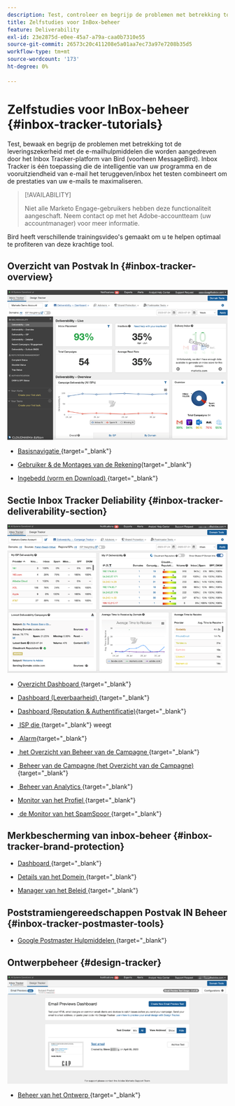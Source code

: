 ```yaml
---
description: Test, controleer en begrijp de problemen met betrekking tot de leveringszekerheid met Inbox Tracker.
title: Zelfstudies voor InBox-beheer
feature: Deliverability
exl-id: 23e2875d-e0ee-45a7-a79a-caa0b7310e55
source-git-commit: 26573c20c411208e5a01aa7ec73a97e7208b35d5
workflow-type: tm+mt
source-wordcount: '173'
ht-degree: 0%

---
```


# Zelfstudies voor InBox-beheer {#inbox-tracker-tutorials}

Test, bewaak en begrijp de problemen met betrekking tot de leveringszekerheid met de e-mailhulpmiddelen die worden aangedreven door het Inbox Tracker-platform van Bird (voorheen MessageBird). Inbox Tracker is één toepassing die de intelligentie van uw programma en de vooruitziendheid van e-mail het teruggeven/inbox het testen combineert om de prestaties van uw e-mails te maximaliseren.

>[!AVAILABILITY]
>
>Niet alle Marketo Engage-gebruikers hebben deze functionaliteit aangeschaft. Neem contact op met het Adobe-accountteam (uw accountmanager) voor meer informatie.

Bird heeft verschillende trainingsvideo&#39;s gemaakt om u te helpen optimaal te profiteren van deze krachtige tool.

## Overzicht van Postvak In {#inbox-tracker-overview}

![](assets/inbox-tracker-tutorials-1.png)

* [&#x200B; Basisnavigatie &#x200B;](https://veed.io/view/263a0e5e-3b0c-40a4-98a7-945fe28173a1){target="_blank"}

* [&#x200B; Gebruiker &amp; de Montages van de Rekening &#x200B;](https://veed.io/view/dae8007a-89b4-4a2a-b666-0e9b12706866){target="_blank"}

* [&#x200B; Ingebedd (vorm en Download) &#x200B;](https://veed.io/view/8b9e398e-21c9-49dc-a133-e1d8eb8ba03d){target="_blank"}

## Sectie Inbox Tracker Deliability {#inbox-tracker-deliverability-section}

![](assets/inbox-tracker-tutorials-2.png)

* [&#x200B; Overzicht Dashboard &#x200B;](https://veed.io/view/2d1084f3-b4b4-440b-9977-a3cc3b885bb9){target="_blank"}

* [&#x200B; Dashboard (Leverbaarheid) &#x200B;](https://veed.io/view/f5dc2e22-3ed1-4024-b6c5-bf346adcc07d){target="_blank"}

* [&#x200B; Dashboard (Reputation &amp; Authentificatie) &#x200B;](https://veed.io/view/ec237f9d-7923-4ddc-8a58-15d58774d382){target="_blank"}

* [&#x200B; ISP die &#x200B;](https://veed.io/view/bec80e1d-66f2-462c-8470-60610c8a07f7){target="_blank"} weegt

* [&#x200B; Alarm &#x200B;](https://veed.io/view/1d968a33-e565-4cd2-b25f-53cca61b4823){target="_blank"}

* [&#x200B; het Overzicht van Beheer van de Campagne &#x200B;](https://veed.io/view/8c92bdc5-4131-498c-a450-a518f2e91b17){target="_blank"}

* [&#x200B; Beheer van de Campagne (het Overzicht van de Campagne) &#x200B;](https://veed.io/view/9c8e18a4-5d9e-495c-ad92-83309f40314a){target="_blank"}

* [&#x200B; Beheer van Analytics &#x200B;](https://veed.io/view/b458f788-07e1-4553-b743-2d469a356ba2){target="_blank"}

* [&#x200B; Monitor van het Profiel &#x200B;](https://veed.io/view/6ca38d3f-df46-4707-a6cb-dde0fbad470b){target="_blank"}

* [&#x200B; de Monitor van het SpamSpoor &#x200B;](https://veed.io/view/ce488da2-1688-4584-9c26-27baa9c8ed19){target="_blank"}

## Merkbescherming van inbox-beheer {#inbox-tracker-brand-protection}

* [&#x200B; Dashboard &#x200B;](https://veed.io/view/287b425f-2ec8-470b-b993-a654b92b759d){target="_blank"}

* [&#x200B; Details van het Domein &#x200B;](https://veed.io/view/cb8a4f53-8008-483b-841a-b0878b8bf17b){target="_blank"}

* [&#x200B; Manager van het Beleid &#x200B;](https://veed.io/view/1036967c-0f77-4fd6-8c40-71553bceef3d){target="_blank"}

## Poststramiengereedschappen Postvak IN Beheer {#inbox-tracker-postmaster-tools}

* [&#x200B; Google Postmaster Hulpmiddelen &#x200B;](https://veed.io/view/7c89c0d8-ead2-46ad-9709-7509d043442a){target="_blank"}

## Ontwerpbeheer {#design-tracker}

![](assets/inbox-tracker-tutorials-3.png)

* [&#x200B; Beheer van het Ontwerp &#x200B;](https://veed.io/view/3efe7959-d835-4a00-948c-93e4a0394871){target="_blank"}
